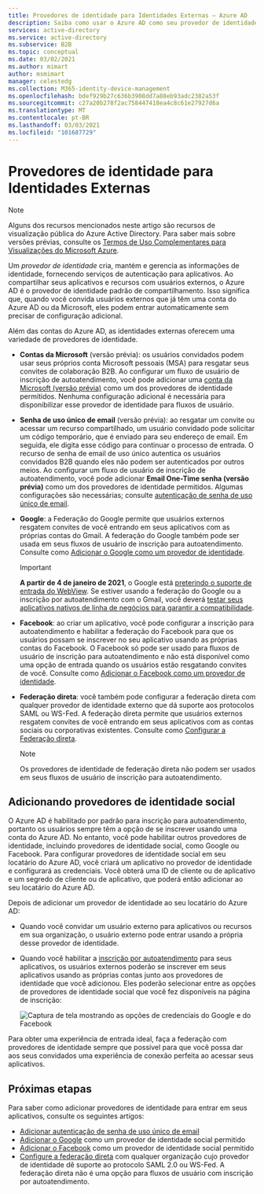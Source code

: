 ```yaml
---
title: Provedores de identidade para Identidades Externas – Azure AD
description: Saiba como usar o Azure AD como seu provedor de identidade padrão para compartilhamento com usuários externos.
services: active-directory
ms.service: active-directory
ms.subservice: B2B
ms.topic: conceptual
ms.date: 03/02/2021
ms.author: mimart
author: msmimart
manager: celestedg
ms.collection: M365-identity-device-management
ms.openlocfilehash: bdef929b27c636b3908dd7a88eb93adc2382a53f
ms.sourcegitcommit: c27a20b278f2ac758447418ea4c8c61e27927d6a
ms.translationtype: MT
ms.contentlocale: pt-BR
ms.lasthandoff: 03/03/2021
ms.locfileid: "101687729"
---
```

# <a name="identity-providers-for-external-identities"></a>Provedores de identidade para Identidades Externas

> [!NOTE]
> Alguns dos recursos mencionados neste artigo são recursos de visualização pública do Azure Active Directory. Para saber mais sobre versões prévias, consulte os [Termos de Uso Complementares para Visualizações do Microsoft Azure](https://azure.microsoft.com/support/legal/preview-supplemental-terms/).

Um *provedor de identidade* cria, mantém e gerencia as informações de identidade, fornecendo serviços de autenticação para aplicativos. Ao compartilhar seus aplicativos e recursos com usuários externos, o Azure AD é o provedor de identidade padrão de compartilhamento. Isso significa que, quando você convida usuários externos que já têm uma conta do Azure AD ou da Microsoft, eles podem entrar automaticamente sem precisar de configuração adicional.

Além das contas do Azure AD, as identidades externas oferecem uma variedade de provedores de identidade.

- **Contas da Microsoft** (versão prévia): os usuários convidados podem usar seus próprios conta Microsoft pessoais (MSA) para resgatar seus convites de colaboração B2B. Ao configurar um fluxo de usuário de inscrição de autoatendimento, você pode adicionar uma [conta da Microsoft (versão prévia)](microsoft-account.md) como um dos provedores de identidade permitidos. Nenhuma configuração adicional é necessária para disponibilizar esse provedor de identidade para fluxos de usuário.

- **Senha de uso único de email** (versão prévia): ao resgatar um convite ou acessar um recurso compartilhado, um usuário convidado pode solicitar um código temporário, que é enviado para seu endereço de email. Em seguida, ele digita esse código para continuar o processo de entrada. O recurso de senha de email de uso único autentica os usuários convidados B2B quando eles não podem ser autenticados por outros meios. Ao configurar um fluxo de usuário de inscrição de autoatendimento, você pode adicionar **Email One-Time senha (versão prévia)** como um dos provedores de identidade permitidos. Algumas configurações são necessárias; consulte [autenticação de senha de uso único de email](one-time-passcode.md).

- **Google**: a Federação do Google permite que usuários externos resgatem convites de você entrando em seus aplicativos com as próprias contas do Gmail. A federação do Google também pode ser usada em seus fluxos de usuário de inscrição para autoatendimento. Consulte como [Adicionar o Google como um provedor de identidade](google-federation.md).
   > [!IMPORTANT]
   > **A partir de 4 de janeiro de 2021**, o Google está [preterindo o suporte de entrada do WebView](https://developers.googleblog.com/2020/08/guidance-for-our-effort-to-block-less-secure-browser-and-apps.html). Se estiver usando a federação do Google ou a inscrição por autoatendimento com o Gmail, você deverá [testar seus aplicativos nativos de linha de negócios para garantir a compatibilidade](google-federation.md#deprecation-of-webview-sign-in-support).

- **Facebook**: ao criar um aplicativo, você pode configurar a inscrição para autoatendimento e habilitar a federação do Facebook para que os usuários possam se inscrever no seu aplicativo usando as próprias contas do Facebook. O Facebook só pode ser usado para fluxos de usuário de inscrição para autoatendimento e não está disponível como uma opção de entrada quando os usuários estão resgatando convites de você. Consulte como [Adicionar o Facebook como um provedor de identidade](facebook-federation.md).

- **Federação direta**: você também pode configurar a federação direta com qualquer provedor de identidade externo que dá suporte aos protocolos SAML ou WS-Fed. A federação direta permite que usuários externos resgatem convites de você entrando em seus aplicativos com as contas sociais ou corporativas existentes. Consulte como [Configurar a Federação direta](direct-federation.md).
   > [!NOTE]
   > Os provedores de identidade de federação direta não podem ser usados em seus fluxos de usuário de inscrição para autoatendimento.

## <a name="adding-social-identity-providers"></a>Adicionando provedores de identidade social

O Azure AD é habilitado por padrão para inscrição para autoatendimento, portanto os usuários sempre têm a opção de se inscrever usando uma conta do Azure AD. No entanto, você pode habilitar outros provedores de identidade, incluindo provedores de identidade social, como Google ou Facebook. Para configurar provedores de identidade social em seu locatário do Azure AD, você criará um aplicativo no provedor de identidade e configurará as credenciais. Você obterá uma ID de cliente ou de aplicativo e um segredo de cliente ou de aplicativo, que poderá então adicionar ao seu locatário do Azure AD.

Depois de adicionar um provedor de identidade ao seu locatário do Azure AD:

- Quando você convidar um usuário externo para aplicativos ou recursos em sua organização, o usuário externo pode entrar usando a própria desse provedor de identidade.
- Quando você habilitar a [inscrição por autoatendimento](self-service-sign-up-overview.md) para seus aplicativos, os usuários externos poderão se inscrever em seus aplicativos usando as próprias contas junto aos provedores de identidade que você adicionou. Eles poderão selecionar entre as opções de provedores de identidade social que você fez disponíveis na página de inscrição:

   ![Captura de tela mostrando as opções de credenciais do Google e do Facebook](media/identity-providers/sign-in-with-social-identity.png)

Para obter uma experiência de entrada ideal, faça a federação com provedores de identidade sempre que possível para que você possa dar aos seus convidados uma experiência de conexão perfeita ao acessar seus aplicativos.  

## <a name="next-steps"></a>Próximas etapas

Para saber como adicionar provedores de identidade para entrar em seus aplicativos, consulte os seguintes artigos:

- [Adicionar autenticação de senha de uso único de email](one-time-passcode.md)
- [Adicionar o Google](google-federation.md) como um provedor de identidade social permitido
- [Adicionar o Facebook](facebook-federation.md) como um provedor de identidade social permitido
- [Configure a federação direta](direct-federation.md) com qualquer organização cujo provedor de identidade dê suporte ao protocolo SAML 2.0 ou WS-Fed. A federação direta não é uma opção para fluxos de usuário com inscrição por autoatendimento.
